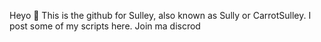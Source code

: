 Heyo 👋 This is the github for Sulley, also known as Sully or CarrotSulley.
I post some of my scripts here.
Join ma discrod
